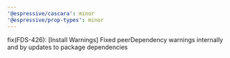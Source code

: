 ```yaml
---
'@espressive/cascara': minor
'@espressive/prop-types': minor
---
```


fix(FDS-426): [Install Warnings] Fixed peerDependency warnings internally and by updates to package dependencies
